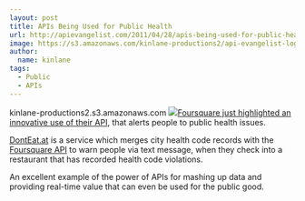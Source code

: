 ```yaml
---
layout: post
title: APIs Being Used for Public Health
url: http://apievangelist.com/2011/04/28/apis-being-used-for-public-health/
image: https://s3.amazonaws.com/kinlane-productions2/api-evangelist-logos/api-evangelist-butterfly-vertical.png
author:
  name: kinlane
tags:
  - Public
  - APIs
---
```

kinlane-productions2.s3.amazonaws.com ![](http://kinlane-productions.s3.amazonaws.com/foursquare/foursquare-health-api-usage.png)[Foursquare just highlighted an innovative use of their API](http://blog.foursquare.com/2011/04/28/api-highlight-check-in-and-save-yourself-from-a-stomachache/ "Foursquare API Innovation"), that alerts people to public health issues.

[DontEat.at](http://donteat.at/ "DontEat.at") is a service which merges city health code records with the [Foursquare API](https://developer.foursquare.com/ "Foursquare API") to warn people via text message, when they check into a restaurant that has recorded health code violations.

An excellent example of the power of APIs for mashing up data and providing real-time value that can even be used for the public good.